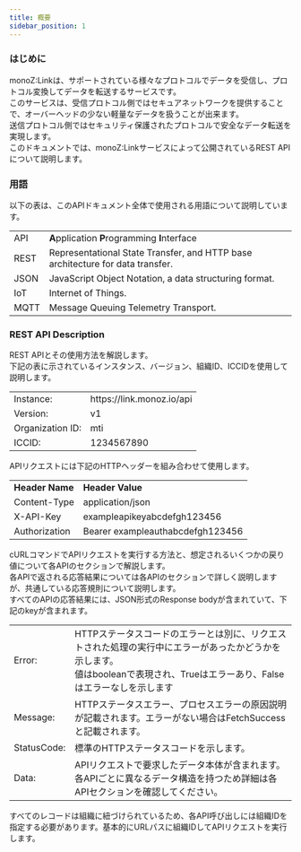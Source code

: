 ```yaml
---
title: 概要
sidebar_position: 1
---
```


### はじめに

monoZ:Linkは、サポートされている様々なプロトコルでデータを受信し、プロトコル変換してデータを転送するサービスです。
<br/>このサービスは、受信プロトコル側ではセキュアネットワークを提供することで、オーバーヘッドの少ない軽量なデータを扱うことが出来ます。
<br/>送信プロトコル側ではセキュリティ保護されたプロトコルで安全なデータ転送を実現します。
<br/>このドキュメントでは、monoZ:Linkサービスによって公開されているREST APIについて説明します。

### 用語

以下の表は、このAPIドキュメント全体で使用される用語について説明しています。

<table>
<tr>
<td>API</td>
<td><strong>A</strong>pplication <strong>P</strong>rogramming <strong>I</strong>nterface</td>
</tr>
<tr>
<td>REST</td>
<td>Representational State Transfer, and HTTP base architecture for data transfer.</td>
</tr>
<tr>
<td>JSON</td>
<td>JavaScript Object Notation, a data structuring format.</td>
</tr>
<tr>
<td>IoT</td>
<td>Internet of Things.</td>
</tr>
<tr>
<td>MQTT</td>
<td>Message Queuing Telemetry Transport.</td>
</tr>
</table>

<!-- # URI Structure

The URIs for the API resources have the following structure:

For example:

This document details the version 1 of the APIs.
The OrgID is the Organization ID which is generate when the Organization is re.g.,istered on the monoZ:Link portal. This is provided by Meritech to the account manager when the account is created. Please contact Meritech Support if you do not have the OrgID.
The Resource-Name is detailed in the sections below.

### Authentication

Any call to the published APIs must be securely authenticated. During re.g.,istration of the Organization in the monoZ:Link Platform an API Key is generated for the programmatic access of monoZ:Link Rest APIs. The API Key needs to be passed in header for every API call so as to authenticate the caller.
The API Key is provided by Meritech to the account manager when the account is created. Please contact Meritech Support if you do not have the API Key.
This is standard API Key implementation and the header needs to be X-API-Key. Hence if the Key given to your organization is: abcdefg123456 then one needs to pass the following in the API header:

--header 'X-API-Key: abcdefgh123456' -->

### REST API Description

REST APIとその使用方法を解説します。
<br/>下記の表に示されているインスタンス、バージョン、組織ID、ICCIDを使用して説明します。

<table>
    <tr>
        <td>Instance: </td>
        <td>https://link.monoz.io/api</td>
    </tr>
    <tr>
        <td>Version: </td>
        <td>v1</td>
    </tr>
    <tr>
        <td>Organization ID: </td>
        <td>mti</td>
    </tr>
    <tr>
        <td>ICCID: </td>
        <td>1234567890</td>
    </tr>
</table>

APIリクエストには下記のHTTPヘッダーを組み合わせて使用します。

<table>
    <tr>
        <td><b>Header Name</b> </td>
        <td><b>Header Value</b></td>
    </tr>
    <tr>
        <td>Content-Type </td>
        <td>application/json </td>
    </tr>
    <tr>
        <td>X-API-Key </td>
        <td>exampleapikeyabcdefgh123456</td>
    </tr>
        <tr>
        <td>Authorization </td>
        <td>Bearer exampleauthabcdefgh123456</td>
    </tr>
</table>

cURLコマンドでAPIリクエストを実行する方法と、想定されるいくつかの戻り値について各APIのセクションで解説します。
<br/>各APIで返される応答結果については各APIのセクションで詳しく説明しますが、共通している応答規則について説明します。
<br/>すべてのAPIの応答結果には、JSON形式のResponse bodyが含まれていて、下記のkeyが含まれます。

<table>
<tr>
<td>Error:</td>
<td>HTTPステータスコードのエラーとは別に、リクエストされた処理の実行中にエラーがあったかどうかを示します。
    <br/>値はbooleanで表現され、Trueはエラーあり、Falseはエラーなしを示します</td>
</tr>
<tr>
<td>Message:</td>
<td>HTTPステータスエラー、プロセスエラーの原因説明が記載されます。エラーがない場合はFetchSuccessと記載されます。</td>
</tr>
<tr>
<td>StatusCode:</td>
<td>標準のHTTPステータスコードを示します。</td>
</tr>
<tr>
<td>Data:</td>
<td>APIリクエストで要求したデータ本体が含まれます。各APIごとに異なるデータ構造を持つため詳細は各APIセクションを確認してください。</td>
</tr>
</table>

すべてのレコードは組織に紐づけられているため、各API呼び出しには組織IDを指定する必要があります。基本的にURLパスに組織IDしてAPIリクエストを実行します。
